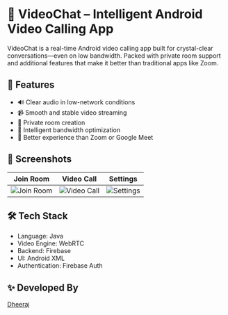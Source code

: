 # 📱 VideoChat – Intelligent Android Video Calling App

VideoChat is a real-time Android video calling app built for crystal-clear conversations—even on low bandwidth. Packed with private room support and additional features that make it better than traditional apps like Zoom.

## 🚀 Features

- 🔊 Clear audio in low-network conditions
- 📹 Smooth and stable video streaming
- 🔐 Private room creation
- 🧠 Intelligent bandwidth optimization
- 🎯 Better experience than Zoom or Google Meet

## 📸 Screenshots

| Join Room | Video Call | Settings |
|-----------|------------|----------|
| ![Join Room](screenshots/join_room.png) | ![Video Call](screenshots/video_call.png) | ![Settings](screenshots/settings.png) |

## 🛠️ Tech Stack

- Language: Java
- Video Engine: WebRTC
- Backend: Firebase
- UI: Android XML
- Authentication: Firebase Auth



## ✨ Developed By

[Dheeraj](https://github.com/Dheeraj-pathak)
